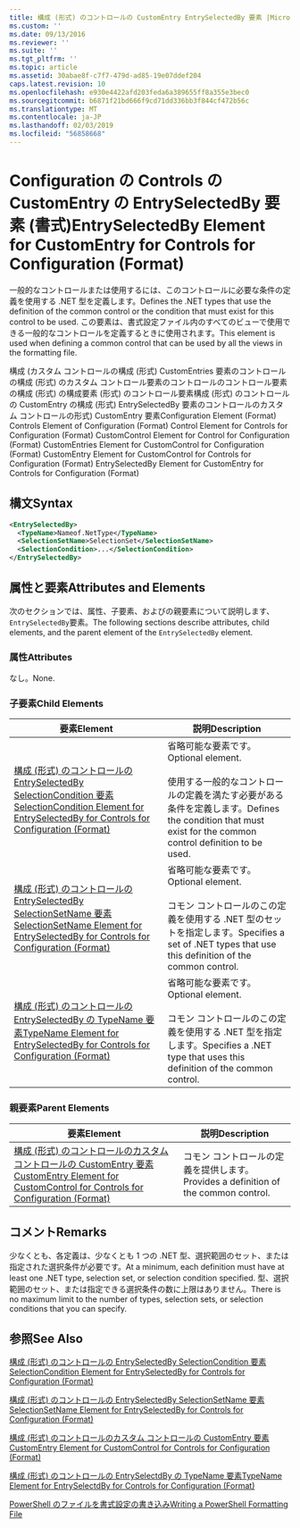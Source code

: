 ```yaml
---
title: 構成 (形式) のコントロールの CustomEntry EntrySelectedBy 要素 |Microsoft Docs
ms.custom: ''
ms.date: 09/13/2016
ms.reviewer: ''
ms.suite: ''
ms.tgt_pltfrm: ''
ms.topic: article
ms.assetid: 30abae8f-c7f7-479d-ad85-19e07ddef204
caps.latest.revision: 10
ms.openlocfilehash: e930e4422afd203feda6a389655ff8a355e3bec0
ms.sourcegitcommit: b6871f21bd666f9cd71dd336bb3f844cf472b56c
ms.translationtype: MT
ms.contentlocale: ja-JP
ms.lasthandoff: 02/03/2019
ms.locfileid: "56858668"
---
```

# <a name="entryselectedby-element-for-customentry-for-controls-for-configuration-format"></a><span data-ttu-id="33cbd-102">Configuration の Controls の CustomEntry の EntrySelectedBy 要素 (書式)</span><span class="sxs-lookup"><span data-stu-id="33cbd-102">EntrySelectedBy Element for CustomEntry for Controls for Configuration (Format)</span></span>

<span data-ttu-id="33cbd-103">一般的なコントロールまたは使用するには、このコントロールに必要な条件の定義を使用する .NET 型を定義します。</span><span class="sxs-lookup"><span data-stu-id="33cbd-103">Defines the .NET types that use the definition of the common control or the condition that must exist for this control to be used.</span></span> <span data-ttu-id="33cbd-104">この要素は、書式設定ファイル内のすべてのビューで使用できる一般的なコントロールを定義するときに使用されます。</span><span class="sxs-lookup"><span data-stu-id="33cbd-104">This element is used when defining a common control that can be used by all the views in the formatting file.</span></span>

<span data-ttu-id="33cbd-105">構成 (カスタム コントロールの構成 (形式) CustomEntries 要素のコントロールの構成 (形式) のカスタム コントロール要素のコントロールのコントロール要素の構成 (形式) の構成要素 (形式) のコントロール要素構成 (形式) のコントロールの CustomEntry の構成 (形式) EntrySelectedBy 要素のコントロールのカスタム コントロールの形式) CustomEntry 要素</span><span class="sxs-lookup"><span data-stu-id="33cbd-105">Configuration Element (Format) Controls Element of Configuration (Format) Control Element for Controls for Configuration (Format) CustomControl Element for Control for Configuration (Format) CustomEntries Element for CustomControl for Configuration (Format) CustomEntry Element for CustomControl for Controls for Configuration (Format) EntrySelectedBy Element for CustomEntry for Controls for Configuration (Format)</span></span>

## <a name="syntax"></a><span data-ttu-id="33cbd-106">構文</span><span class="sxs-lookup"><span data-stu-id="33cbd-106">Syntax</span></span>

```xml
<EntrySelectedBy>
  <TypeName>Nameof.NetType</TypeName>
  <SelectionSetName>SelectionSet</SelectionSetName>
  <SelectionCondition>...</SelectionCondition>
</EntrySelectedBy>
```

## <a name="attributes-and-elements"></a><span data-ttu-id="33cbd-107">属性と要素</span><span class="sxs-lookup"><span data-stu-id="33cbd-107">Attributes and Elements</span></span>

<span data-ttu-id="33cbd-108">次のセクションでは、属性、子要素、およびの親要素について説明します、`EntrySelectedBy`要素。</span><span class="sxs-lookup"><span data-stu-id="33cbd-108">The following sections describe attributes, child elements, and the parent element of the `EntrySelectedBy` element.</span></span>

### <a name="attributes"></a><span data-ttu-id="33cbd-109">属性</span><span class="sxs-lookup"><span data-stu-id="33cbd-109">Attributes</span></span>

<span data-ttu-id="33cbd-110">なし。</span><span class="sxs-lookup"><span data-stu-id="33cbd-110">None.</span></span>

### <a name="child-elements"></a><span data-ttu-id="33cbd-111">子要素</span><span class="sxs-lookup"><span data-stu-id="33cbd-111">Child Elements</span></span>

|<span data-ttu-id="33cbd-112">要素</span><span class="sxs-lookup"><span data-stu-id="33cbd-112">Element</span></span>|<span data-ttu-id="33cbd-113">説明</span><span class="sxs-lookup"><span data-stu-id="33cbd-113">Description</span></span>|
|-------------|-----------------|
|[<span data-ttu-id="33cbd-114">構成 (形式) のコントロールの EntrySelectedBy SelectionCondition 要素</span><span class="sxs-lookup"><span data-stu-id="33cbd-114">SelectionCondition Element for EntrySelectedBy for Controls for Configuration (Format)</span></span>](./selectioncondition-element-for-entryselectedby-for-controls-for-configuration-format.md)|<span data-ttu-id="33cbd-115">省略可能な要素です。</span><span class="sxs-lookup"><span data-stu-id="33cbd-115">Optional element.</span></span><br /><br /> <span data-ttu-id="33cbd-116">使用する一般的なコントロールの定義を満たす必要がある条件を定義します。</span><span class="sxs-lookup"><span data-stu-id="33cbd-116">Defines the condition that must exist for the common control definition to be used.</span></span>|
|[<span data-ttu-id="33cbd-117">構成 (形式) のコントロールの EntrySelectedBy SelectionSetName 要素</span><span class="sxs-lookup"><span data-stu-id="33cbd-117">SelectionSetName Element for EntrySelectedBy for Controls for Configuration (Format)</span></span>](./selectionsetname-element-for-selectioncondition-for-controls-for-configuration-format.md)|<span data-ttu-id="33cbd-118">省略可能な要素です。</span><span class="sxs-lookup"><span data-stu-id="33cbd-118">Optional element.</span></span><br /><br /> <span data-ttu-id="33cbd-119">コモン コントロールのこの定義を使用する .NET 型のセットを指定します。</span><span class="sxs-lookup"><span data-stu-id="33cbd-119">Specifies a set of .NET types that use this definition of the common control.</span></span>|
|[<span data-ttu-id="33cbd-120">構成 (形式) のコントロールの EntrySelectedBy の TypeName 要素</span><span class="sxs-lookup"><span data-stu-id="33cbd-120">TypeName Element for EntrySelectedBy for Controls for Configuration (Format)</span></span>](./typename-element-for-entryselectedby-for-controls-for-configuration-format.md)|<span data-ttu-id="33cbd-121">省略可能な要素です。</span><span class="sxs-lookup"><span data-stu-id="33cbd-121">Optional element.</span></span><br /><br /> <span data-ttu-id="33cbd-122">コモン コントロールのこの定義を使用する .NET 型を指定します。</span><span class="sxs-lookup"><span data-stu-id="33cbd-122">Specifies a .NET type that uses this definition of the common control.</span></span>|

### <a name="parent-elements"></a><span data-ttu-id="33cbd-123">親要素</span><span class="sxs-lookup"><span data-stu-id="33cbd-123">Parent Elements</span></span>

|<span data-ttu-id="33cbd-124">要素</span><span class="sxs-lookup"><span data-stu-id="33cbd-124">Element</span></span>|<span data-ttu-id="33cbd-125">説明</span><span class="sxs-lookup"><span data-stu-id="33cbd-125">Description</span></span>|
|-------------|-----------------|
|[<span data-ttu-id="33cbd-126">構成 (形式) のコントロールのカスタム コントロールの CustomEntry 要素</span><span class="sxs-lookup"><span data-stu-id="33cbd-126">CustomEntry Element for CustomControl for Controls for Configuration (Format)</span></span>](./customentry-element-for-customcontrol-for-controls-for-configuration-format.md)|<span data-ttu-id="33cbd-127">コモン コントロールの定義を提供します。</span><span class="sxs-lookup"><span data-stu-id="33cbd-127">Provides a definition of the common control.</span></span>|

## <a name="remarks"></a><span data-ttu-id="33cbd-128">コメント</span><span class="sxs-lookup"><span data-stu-id="33cbd-128">Remarks</span></span>

<span data-ttu-id="33cbd-129">少なくとも、各定義は、少なくとも 1 つの .NET 型、選択範囲のセット、または指定された選択条件が必要です。</span><span class="sxs-lookup"><span data-stu-id="33cbd-129">At a minimum, each definition must have at least one .NET type, selection set, or selection condition specified.</span></span> <span data-ttu-id="33cbd-130">型、選択範囲のセット、または指定できる選択条件の数に上限はありません。</span><span class="sxs-lookup"><span data-stu-id="33cbd-130">There is no maximum limit to the number of types, selection sets, or selection conditions that you can specify.</span></span>

## <a name="see-also"></a><span data-ttu-id="33cbd-131">参照</span><span class="sxs-lookup"><span data-stu-id="33cbd-131">See Also</span></span>

[<span data-ttu-id="33cbd-132">構成 (形式) のコントロールの EntrySelectedBy SelectionCondition 要素</span><span class="sxs-lookup"><span data-stu-id="33cbd-132">SelectionCondition Element for EntrySelectedBy for Controls for Configuration (Format)</span></span>](./selectioncondition-element-for-entryselectedby-for-controls-for-configuration-format.md)

[<span data-ttu-id="33cbd-133">構成 (形式) のコントロールの EntrySelectedBy SelectionSetName 要素</span><span class="sxs-lookup"><span data-stu-id="33cbd-133">SelectionSetName Element for EntrySelectedBy for Controls for Configuration (Format)</span></span>](./selectionsetname-element-for-selectioncondition-for-controls-for-configuration-format.md)

[<span data-ttu-id="33cbd-134">構成 (形式) のコントロールのカスタム コントロールの CustomEntry 要素</span><span class="sxs-lookup"><span data-stu-id="33cbd-134">CustomEntry Element for CustomControl for Controls for Configuration (Format)</span></span>](./customentry-element-for-customcontrol-for-controls-for-configuration-format.md)

[<span data-ttu-id="33cbd-135">構成 (形式) のコントロールの EntrySelectdBy の TypeName 要素</span><span class="sxs-lookup"><span data-stu-id="33cbd-135">TypeName Element for EntrySelectdBy for Controls for Configuration (Format)</span></span>](./typename-element-for-selectioncondition-for-controls-for-configuration-format.md)

[<span data-ttu-id="33cbd-136">PowerShell のファイルを書式設定の書き込み</span><span class="sxs-lookup"><span data-stu-id="33cbd-136">Writing a PowerShell Formatting File</span></span>](./writing-a-powershell-formatting-file.md)
